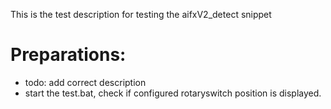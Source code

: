 This is the test description for testing the aifxV2_detect snippet

# Preparations:
- todo: add correct description
- start the test.bat, check if configured rotaryswitch position is displayed.